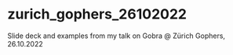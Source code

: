 # zurich_gophers_26102022
Slide deck and examples from my talk on Gobra @ Zürich Gophers, 26.10.2022
